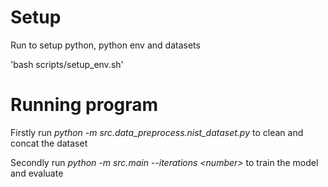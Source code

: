 # Setup
Run to setup python, python env and datasets
    
'bash scripts/setup_env.sh'

# Running program
Firstly run *python -m src.data_preprocess.nist_dataset.py* to clean and concat the dataset

Secondly run *python -m src.main --iterations \<number\>* to train the model and evaluate

